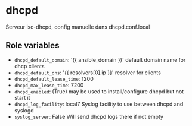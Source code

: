# dhcpd

Serveur isc-dhcpd, config manuelle dans dhcpd.conf.local

## Role variables

  * `dhcpd_default_domain`: '{{ ansible_domain }}'
    default domain name for dhcp clients
  * `dhcpd_default_dns`: '{{ resolvers[0].ip }}'
    resolver for clients
  * `dhcpd_default_lease_time`: 1200
  * `dhcpd_max_lease_time`: 7200
  * `dhcpd_enabled`: (True)
    may be used to install/configure dhcpd but not start it
  * `dhcpd_log_facility`: local7
    Syslog facility to use between dhcpd and syslogd
  * `syslog_server`: False
    Will send dhcpd logs there if not empty

